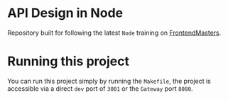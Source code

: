 # API Design in Node

Repository built for following the latest `Node` training on [FrontendMasters](https://frontendmasters.com/courses/api-design-nodejs-v4/).

# Running this project

You can run this project simply by running the `Makefile`, the project is accessible via a direct `dev` port of `3001` or the `Gateway` port `8080`.